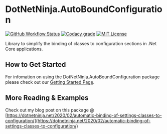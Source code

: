 # DotNetNinja.AutoBoundConfiguration
[![GitHub Workflow Status](https://img.shields.io/github/workflow/status/DotNet-Ninja/DotNetNinja.AutoBoundConfiguration/.NET?logo=github)](https://github.com/DotNet-Ninja/DotNetNinja.AutoBoundConfiguration/actions/workflows/continuous.integration.yml)
[![Codacy grade](https://img.shields.io/codacy/grade/1b80f1f07f5e4dbba61b9e426ced0b10?label=Codacy%20Quality&logo=codacy)](https://app.codacy.com/gh/DotNet-Ninja/DotNetNinja.AutoBoundConfiguration/dashboard)
[![MIT License](https://img.shields.io/github/license/DotNet-Ninja/DotNetNinja.AutoBoundConfiguration?color=%230066ff&logo=github)](https://github.com/DotNet-Ninja/DotNetNinja.AutoBoundConfiguration/blob/1.1.1/License.txt)

Library to simplify the binding of classes to configuration sections in .Net Core applications.

## How to Get Started
For infomation on using the DotNetNinja.AutoBoundConfiguration package please check out our [Getting Started Page](https://github.com/DotNet-Ninja/DotNetNinja.AutoBoundConfiguration/wiki/Getting-Started).

## More Reading & Examples
Check out my blog post on this package @ [https://dotnetninja.net/2020/02/automatic-binding-of-settings-classes-to-configuration/](https://dotnetninja.net/2020/02/automatic-binding-of-settings-classes-to-configuration/)
